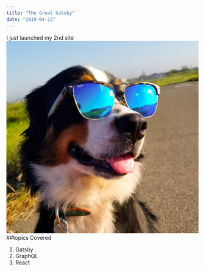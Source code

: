 ```yaml
---
title: "The Great Gatsby"
date: "2019-04-22"
---
```


I just launched my 2nd site
![berry](./berry.jpg)
##topics Covered

1. Gatsby
2. GraphQL
3. React